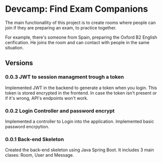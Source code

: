 
# Devcamp: Find Exam Companions

The main functionallity of this project is to create rooms where people can join if they are preparing an exam, to practice together.

For example, there's someone from Spain, preparing the Oxford B2 English cerification. He joins the room and can contact with people in the same situation. 




## Versions

### 0.0.3 JWT to session managment trough a token
Implemented JWT in the backend to generate a token when you login. This token is stored encrypted in the frontend. In case the token isn't present or if it's wrong, API's endpoints won't work. 

### 0.0.2 Login Controller and password encrypt
Implemented a controller to Login into the application. Implemented basic password encrpytion. 

### 0.0.1 Back-end Skeleton
Created the back-end skeleton using Java Spring Boot. It includes 3 main clases: Room, User and Message. 


